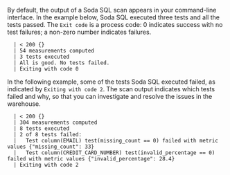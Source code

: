 By default, the output of a Soda SQL scan appears in your command-line interface. In the example below, Soda SQL executed three tests and all the tests passed. The `Exit code` is a process code: 0 indicates success with no test failures; a non-zero number indicates failures.

```shell
  | < 200 {}
  | 54 measurements computed
  | 3 tests executed
  | All is good. No tests failed.
  | Exiting with code 0
```

In the following example, some of the tests Soda SQL executed failed, as indicated by `Exiting with code 2`. The scan output indicates which tests failed and why, so that you can investigate and resolve the issues in the warehouse.

```shell
  | < 200 {}
  | 304 measurements computed
  | 8 tests executed
  | 2 of 8 tests failed:
  |   Test column(EMAIL) test(missing_count == 0) failed with metric values {"missing_count": 33}
  |   Test column(CREDIT_CARD_NUMBER) test(invalid_percentage == 0) failed with metric values {"invalid_percentage": 28.4}
  | Exiting with code 2 
```